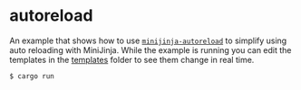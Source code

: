 # autoreload

An example that shows how to use [`minijinja-autoreload`](https://docs.rs/minijinja-autoreload)
to simplify using auto reloading with MiniJinja.  While the example is running you can edit
the templates in the [templates](templates) folder to see them change in real time.

```console
$ cargo run
```
